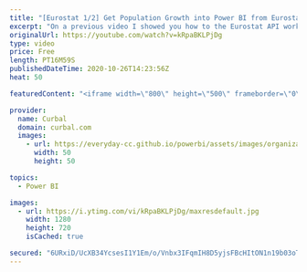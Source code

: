 ```yaml
---
title: "[Eurostat 1/2] Get Population Growth into Power BI from Eurostat API"
excerpt: "On a previous video I showed you how to the Eurostat API works: https://www.youtube.com/watch?v=UwXo1OcwbAg  In today's video, we are putting theory into practice and build our first report based on Eurostat data. We will get total population and population growth and map it in Power BI.  Link to all"
originalUrl: https://youtube.com/watch?v=kRpaBKLPjDg
type: video
price: Free
length: PT16M59S
publishedDateTime: 2020-10-26T14:23:56Z
heat: 50

featuredContent: "<iframe width=\"800\" height=\"500\" frameborder=\"0\" src=\"https://www.youtube.com/embed/kRpaBKLPjDg\" allow=\"accelerometer; autoplay; encrypted-media; gyroscope; picture-in-picture\" allowfullscreen></iframe>"

provider:
  name: Curbal
  domain: curbal.com
  images:
    - url: https://everyday-cc.github.io/powerbi/assets/images/organizations/curbal.com-50x50.jpg
      width: 50
      height: 50

topics:
  - Power BI

images:
  - url: https://i.ytimg.com/vi/kRpaBKLPjDg/maxresdefault.jpg
    width: 1280
    height: 720
    isCached: true

secured: "6URxiD/UcXB34YcsesI1Y1Em/o/Vnbx3IFqmIH8D5yjsFBcHItON1n19b03oTGXxBt7Cd4XeUKUnHJc3wLQy1YObQLZa6j0Mek2/ZNZ6rYShwURPzdbXOiCaYLQy340oUsHlam0B8FkT8S6QyMGZT91a7lASbRHAczQLvglRNGKdZvqlDKD262hkaLHmRrvA+LAPniDKy1i3q3jEc9xgaQRwRLtw+1X5AAzMnshXM6BYhTsO8AWdA5JCkYVbIMXYZjJOwZLxZy47mBRzOODDrnRRNdmMz+QhPXYzgw1bR5SDR+TwSBB9OtUAGFB3b+0MnkbDdWwBq+7ns7Eibw3pi3i6xabLBzPUWbAzrzOaMA6XzuKZsendjpNRw9Ddrt2CdQaOq9TiaE84BaXEhh1tNZ1m0BC+kl84aoeoVZ/b+2g=;Foy777fRUAvTkvmBVfn5yA=="
---
```


